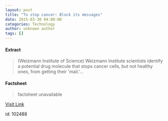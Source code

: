 ```yaml
---
layout: post
title: "To stop cancer: Block its messages"
date: 2015-03-30 04:00:00
categories: Technology
author: unknown author
tags: []
---
```



#### Extract
>(Weizmann Institute of Science) Weizmann Institute scientists identify a potential drug molecule that stops cancer cells, but not healthy ones, from getting their 'mail.'...

#### Factsheet
>factsheet unavailable

[Visit Link](http://www.eurekalert.org/pub_releases/2015-03/wios-tsc033015.php)

id:  102488
